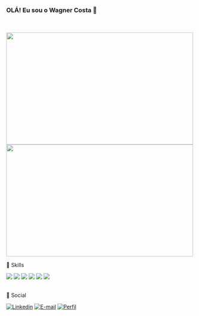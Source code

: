 ### OLÁ! Eu sou o Wagner Costa 👋


<div><br><br>
<img height="300em" width="500em" src="https://github-readme-stats.vercel.app/api?username=WagnerCSN&show_icons=true&theme=radical"/>
<img height="300em" width="500em" src="https://github-readme-stats.vercel.app/api/top-langs/?username=WagnerCSN&hide_progress=false"/>
</div>

🚀 Skills
<div style="display: inline_block"> 
  <img src="https://img.shields.io/badge/HTML-239120?style=for-the-badge&logo=html5&logoColor=white"/>
  <img src="https://img.shields.io/badge/CSS-239120?&style=for-the-badge&logo=css3&logoColor=white"/>
  <img src="https://img.shields.io/badge/JavaScript-323330?style=for-the-badge&logo=javascript&logoColor=F7DF1E"/>
  <img src="https://img.shields.io/badge/React-20232A?style=for-the-badge&logo=react&logoColor=61DAFB"/>
  <img src="https://img.shields.io/badge/Node.js-43853D?style=for-the-badge&logo=node.js&logoColor=white"/>
  <img src="https://img.shields.io/badge/GitHub-100000?style=for-the-badge&logo=github&logoColor=white"/>
   <br> <br>
 </div>
 
 👨 Social
 
[![Linkedin](https://img.shields.io/badge/LinkedIn-0077B5?style=for-the-badge&logo=linkedin&logoColor=white)](https://www.linkedin.com/in/wagner-costa-546631211/)
[![E-mail](https://img.shields.io/badge/Gmail-D14836?style=for-the-badge&logo=gmail&logoColor=white)]()
[![Perfil](https://img.shields.io/badge/Rocketseat-%237159c1?style=for-the-badge)](https://app.rocketseat.com.br/me/wagner-costa-souza-neves-06222)
